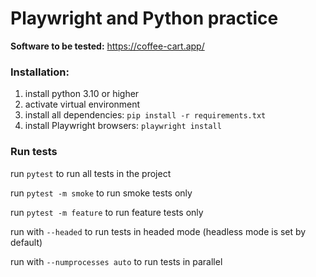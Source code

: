 # Playwright and Python practice
**Software to be tested:** https://coffee-cart.app/

### Installation:
1. install python 3.10 or higher
2. activate virtual environment
3. install all dependencies: `pip install -r requirements.txt`
4. install Playwright browsers: `playwright install`

### Run tests
run `pytest` to run all tests in the project

run `pytest -m smoke` to run smoke tests only

run `pytest -m feature` to run feature tests only

run with `--headed` to run tests in headed mode (headless mode is set by default)

run with `--numprocesses auto` to run tests in parallel